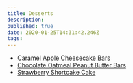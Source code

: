 ```yaml
---
title: Desserts
description: 
published: true
date: 2020-01-25T14:31:42.246Z
tags: 
---
```


- [Caramel Apple Cheesecake Bars](caramel-apple-cheesecake-bars)
- [Chocolate Oatmeal Peanut Butter Bars](chocolate-oatmean-peanut-butter-bars)
- [Strawberry Shortcake Cake](strawberry-shortcake-cake)
